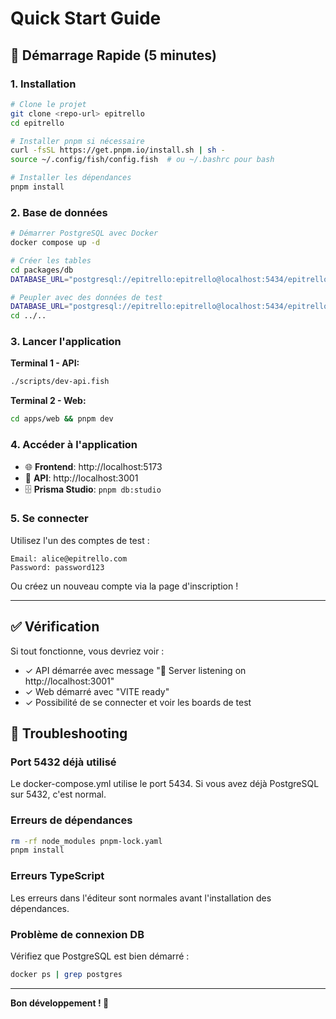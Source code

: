 # Quick Start Guide

## 🚀 Démarrage Rapide (5 minutes)

### 1. Installation

```bash
# Clone le projet
git clone <repo-url> epitrello
cd epitrello

# Installer pnpm si nécessaire
curl -fsSL https://get.pnpm.io/install.sh | sh -
source ~/.config/fish/config.fish  # ou ~/.bashrc pour bash

# Installer les dépendances
pnpm install
```

### 2. Base de données

```bash
# Démarrer PostgreSQL avec Docker
docker compose up -d

# Créer les tables
cd packages/db
DATABASE_URL="postgresql://epitrello:epitrello@localhost:5434/epitrello" npx prisma migrate dev --name init

# Peupler avec des données de test
DATABASE_URL="postgresql://epitrello:epitrello@localhost:5434/epitrello" pnpm seed
cd ../..
```

### 3. Lancer l'application

**Terminal 1 - API:**
```bash
./scripts/dev-api.fish
```

**Terminal 2 - Web:**
```bash
cd apps/web && pnpm dev
```

### 4. Accéder à l'application

- 🌐 **Frontend**: http://localhost:5173
- 🔌 **API**: http://localhost:3001
- 🗄️ **Prisma Studio**: `pnpm db:studio`

### 5. Se connecter

Utilisez l'un des comptes de test :

```
Email: alice@epitrello.com
Password: password123
```

Ou créez un nouveau compte via la page d'inscription !

---

## ✅ Vérification

Si tout fonctionne, vous devriez voir :
- ✓ API démarrée avec message "🚀 Server listening on http://localhost:3001"
- ✓ Web démarré avec "VITE ready"
- ✓ Possibilité de se connecter et voir les boards de test

## 🐛 Troubleshooting

### Port 5432 déjà utilisé
Le docker-compose.yml utilise le port 5434. Si vous avez déjà PostgreSQL sur 5432, c'est normal.

### Erreurs de dépendances
```bash
rm -rf node_modules pnpm-lock.yaml
pnpm install
```

### Erreurs TypeScript
Les erreurs dans l'éditeur sont normales avant l'installation des dépendances.

### Problème de connexion DB
Vérifiez que PostgreSQL est bien démarré :
```bash
docker ps | grep postgres
```

---

**Bon développement ! 🎉**
